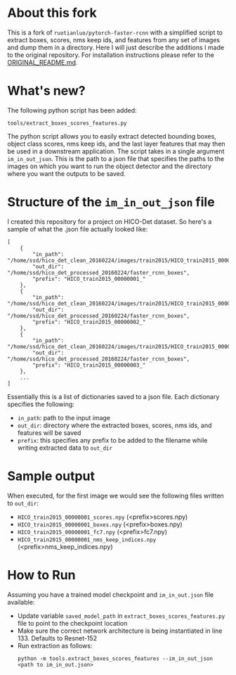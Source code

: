 # About this fork
This is a fork of `ruotianluo/pytorch-faster-rcnn` with a simplified script to extract boxes, scores, nms keep ids, and features from any set of images and dump them in a directory. Here I will just describe the additions I made to the original repository. For installation instructions please refer to the [ORIGINAL_README.md](ORIGINAL_README.md). 

# What's new?
The following python script has been added:
```
tools/extract_boxes_scores_features.py
```

The python script allows you to easily extract detected bounding boxes, object class scores, nms keep ids, and the last layer features that may then be used in a downstream application. The script takes in a single argument `im_in_out_json`. This is the path to a json file that specifies the paths to the images on which you want to run the object detector and the directory where you want the outputs to be saved. 

# Structure of the `im_in_out_json` file

I created this repository for a project on HICO-Det dataset. So here's a sample of what the .json file actually looked like:
```
[
    {
        "in_path": "/home/ssd/hico_det_clean_20160224/images/train2015/HICO_train2015_00000001.jpg",
        "out_dir": "/home/ssd/hico_det_processed_20160224/faster_rcnn_boxes",
        "prefix": "HICO_train2015_00000001_"
    },
    {
        "in_path": "/home/ssd/hico_det_clean_20160224/images/train2015/HICO_train2015_00000002.jpg",
        "out_dir": "/home/ssd/hico_det_processed_20160224/faster_rcnn_boxes",
        "prefix": "HICO_train2015_00000002_"
    },
    {
        "in_path": "/home/ssd/hico_det_clean_20160224/images/train2015/HICO_train2015_00000003.jpg",
        "out_dir": "/home/ssd/hico_det_processed_20160224/faster_rcnn_boxes",
        "prefix": "HICO_train2015_00000003_"
    },
    ...
]
```

Essentially this is a list of dictionaries saved to a json file. Each dictionary specifies the following:
- `in_path`: path to the input image
- `out_dir`: directory where the extracted boxes, scores, nms ids, and features will be saved
- `prefix`: this specifies any prefix to be added to the filename while writing extracted data to `out_dir`

# Sample output
When executed, for the first image we would see the following files written to `out_dir`:
- `HICO_train2015_00000001_scores.npy` (\<prefix>scores.npy)
- `HICO_train2015_00000001_boxes.npy` (\<prefix>boxes.npy)
- `HICO_train2015_00000001_fc7.npy` (\<prefix>fc7.npy)
- `HICO_train2015_00000001_nms_keep_indices.npy` (\<prefix>nms_keep_indices.npy)

# How to Run
Assuming you have a trained model checkpoint and `im_in_out.json` file available:
- Update variable `saved_model_path` in `extract_boxes_scores_features.py` file to point to the checkpoint location
- Make sure the correct network architecture is being instantiated in line 133. Defaults to Resnet-152 
- Run extraction as follows:
    ```
    python -m tools.extract_boxes_scores_features --im_in_out_json <path to im_in_out.json>
    ```